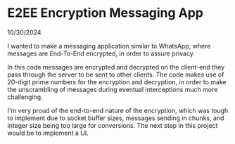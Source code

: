 # E2EE Encryption Messaging App

10/30/2024


I wanted to make a messaging application similar to WhatsApp, where messages are End-To-End encrypted, in order to assure privacy.

In this code messages are encrypted and decrypted on the client-end they pass through the server to be sent to other clients. The code makes use of 20-digit prime numbers for the encryption and decryption, in order to make the unscrambling of messages during eventual interceptions much more challenging.

I'm very proud of the end-to-end nature of the encryption, which was tough to implement due to socket buffer sizes, messages sending in chunks, and integer size being too large for conversions. The next step in this project would be to implement a UI. 

